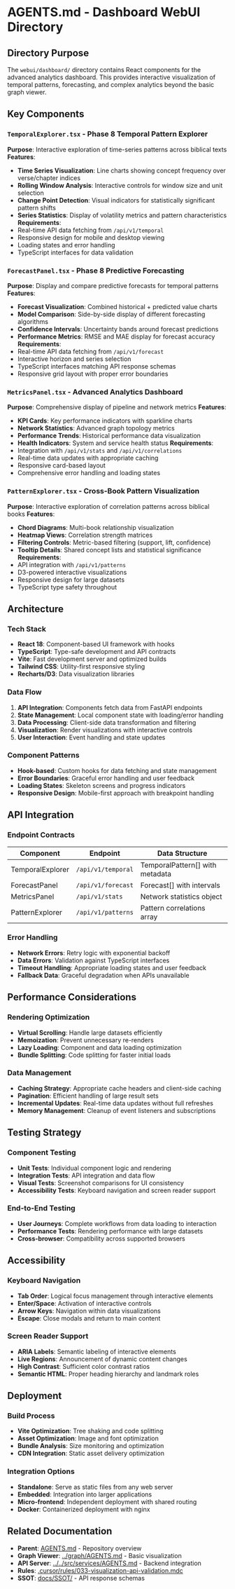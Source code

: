 # AGENTS.md - Dashboard WebUI Directory

## Directory Purpose

The `webui/dashboard/` directory contains React components for the advanced analytics dashboard. This provides interactive visualization of temporal patterns, forecasting, and complex analytics beyond the basic graph viewer.

## Key Components

### `TemporalExplorer.tsx` - Phase 8 Temporal Pattern Explorer

**Purpose**: Interactive exploration of time-series patterns across biblical texts
**Features**:

- **Time Series Visualization**: Line charts showing concept frequency over verse/chapter indices
- **Rolling Window Analysis**: Interactive controls for window size and unit selection
- **Change Point Detection**: Visual indicators for statistically significant pattern shifts
- **Series Statistics**: Display of volatility metrics and pattern characteristics
  **Requirements**:
- Real-time API data fetching from `/api/v1/temporal`
- Responsive design for mobile and desktop viewing
- Loading states and error handling
- TypeScript interfaces for data validation

### `ForecastPanel.tsx` - Phase 8 Predictive Forecasting

**Purpose**: Display and compare predictive forecasts for temporal patterns
**Features**:

- **Forecast Visualization**: Combined historical + predicted value charts
- **Model Comparison**: Side-by-side display of different forecasting algorithms
- **Confidence Intervals**: Uncertainty bands around forecast predictions
- **Performance Metrics**: RMSE and MAE display for forecast accuracy
  **Requirements**:
- Real-time API data fetching from `/api/v1/forecast`
- Interactive horizon and series selection
- TypeScript interfaces matching API response schemas
- Responsive grid layout with proper error boundaries

### `MetricsPanel.tsx` - Advanced Analytics Dashboard

**Purpose**: Comprehensive display of pipeline and network metrics
**Features**:

- **KPI Cards**: Key performance indicators with sparkline charts
- **Network Statistics**: Advanced graph topology metrics
- **Performance Trends**: Historical performance data visualization
- **Health Indicators**: System and service health status
  **Requirements**:
- Integration with `/api/v1/stats` and `/api/v1/correlations`
- Real-time data updates with appropriate caching
- Responsive card-based layout
- Comprehensive error handling and loading states

### `PatternExplorer.tsx` - Cross-Book Pattern Visualization

**Purpose**: Interactive exploration of correlation patterns across biblical books
**Features**:

- **Chord Diagrams**: Multi-book relationship visualization
- **Heatmap Views**: Correlation strength matrices
- **Filtering Controls**: Metric-based filtering (support, lift, confidence)
- **Tooltip Details**: Shared concept lists and statistical significance
  **Requirements**:
- API integration with `/api/v1/patterns`
- D3-powered interactive visualizations
- Responsive design for large datasets
- TypeScript type safety throughout

## Architecture

### Tech Stack

- **React 18**: Component-based UI framework with hooks
- **TypeScript**: Type-safe development and API contracts
- **Vite**: Fast development server and optimized builds
- **Tailwind CSS**: Utility-first responsive styling
- **Recharts/D3**: Data visualization libraries

### Data Flow

1. **API Integration**: Components fetch data from FastAPI endpoints
2. **State Management**: Local component state with loading/error handling
3. **Data Processing**: Client-side data transformation and filtering
4. **Visualization**: Render visualizations with interactive controls
5. **User Interaction**: Event handling and state updates

### Component Patterns

- **Hook-based**: Custom hooks for data fetching and state management
- **Error Boundaries**: Graceful error handling and user feedback
- **Loading States**: Skeleton screens and progress indicators
- **Responsive Design**: Mobile-first approach with breakpoint handling

## API Integration

### Endpoint Contracts

| Component        | Endpoint           | Data Structure                  |
| ---------------- | ------------------ | ------------------------------- |
| TemporalExplorer | `/api/v1/temporal` | TemporalPattern[] with metadata |
| ForecastPanel    | `/api/v1/forecast` | Forecast[] with intervals       |
| MetricsPanel     | `/api/v1/stats`    | Network statistics object       |
| PatternExplorer  | `/api/v1/patterns` | Pattern correlations array      |

### Error Handling

- **Network Errors**: Retry logic with exponential backoff
- **Data Errors**: Validation against TypeScript interfaces
- **Timeout Handling**: Appropriate loading states and user feedback
- **Fallback Data**: Graceful degradation when APIs unavailable

## Performance Considerations

### Rendering Optimization

- **Virtual Scrolling**: Handle large datasets efficiently
- **Memoization**: Prevent unnecessary re-renders
- **Lazy Loading**: Component and data loading optimization
- **Bundle Splitting**: Code splitting for faster initial loads

### Data Management

- **Caching Strategy**: Appropriate cache headers and client-side caching
- **Pagination**: Efficient handling of large result sets
- **Incremental Updates**: Real-time data updates without full refreshes
- **Memory Management**: Cleanup of event listeners and subscriptions

## Testing Strategy

### Component Testing

- **Unit Tests**: Individual component logic and rendering
- **Integration Tests**: API integration and data flow
- **Visual Tests**: Screenshot comparisons for UI consistency
- **Accessibility Tests**: Keyboard navigation and screen reader support

### End-to-End Testing

- **User Journeys**: Complete workflows from data loading to interaction
- **Performance Tests**: Rendering performance with large datasets
- **Cross-browser**: Compatibility across supported browsers

## Accessibility

### Keyboard Navigation

- **Tab Order**: Logical focus management through interactive elements
- **Enter/Space**: Activation of interactive controls
- **Arrow Keys**: Navigation within data visualizations
- **Escape**: Close modals and return to main content

### Screen Reader Support

- **ARIA Labels**: Semantic labeling of interactive elements
- **Live Regions**: Announcement of dynamic content changes
- **High Contrast**: Sufficient color contrast ratios
- **Semantic HTML**: Proper heading hierarchy and landmark roles

## Deployment

### Build Process

- **Vite Optimization**: Tree shaking and code splitting
- **Asset Optimization**: Image and font optimization
- **Bundle Analysis**: Size monitoring and optimization
- **CDN Integration**: Static asset delivery optimization

### Integration Options

- **Standalone**: Serve as static files from any web server
- **Embedded**: Integration into larger applications
- **Micro-frontend**: Independent deployment with shared routing
- **Docker**: Containerized deployment with nginx

## Related Documentation

- **Parent**: [AGENTS.md](../AGENTS.md) - Repository overview
- **Graph Viewer**: [../graph/AGENTS.md](../graph/AGENTS.md) - Basic visualization
- **API Server**: [../../src/services/AGENTS.md](../../src/services/AGENTS.md) - Backend integration
- **Rules**: [.cursor/rules/033-visualization-api-validation.mdc](../../.cursor/rules/033-visualization-api-validation.mdc)
- **SSOT**: [docs/SSOT/](../../docs/SSOT/) - API response schemas
